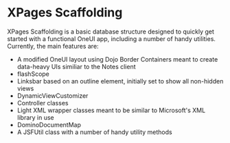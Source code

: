 XPages Scaffolding
==================

XPages Scaffolding is a basic database structure designed to quickly get started with a functional OneUI app, including a number of handy utilities. Currently, the main features are:

- A modified OneUI layout using Dojo Border Containers meant to create data-heavy UIs similiar to the Notes client
- flashScope
- Linksbar based on an outline element, initially set to show all non-hidden views
- DynamicViewCustomizer
- Controller classes
- Light XML wrapper classes meant to be similar to Microsoft's XML library in use
- DominoDocumentMap
- A JSFUtil class with a number of handy utility methods